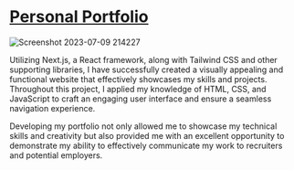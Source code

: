 # [Personal Portfolio](https://vj-portfolio.vercel.app/)

![Screenshot 2023-07-09 214227](https://github.com/VJ-13/Portfolio/assets/64769412/fbc9f7a9-41a6-4ffe-a1a5-678b69893114)

Utilizing Next.js, a React framework, along with Tailwind CSS and other supporting libraries, I have successfully created a visually appealing and functional website that effectively showcases my skills and projects. Throughout this project, I applied my knowledge of HTML, CSS, and JavaScript to craft an engaging user interface and ensure a seamless navigation experience.

Developing my portfolio not only allowed me to showcase my technical skills and creativity but also provided me with an excellent opportunity to demonstrate my ability to effectively communicate my work to recruiters and potential employers. 
